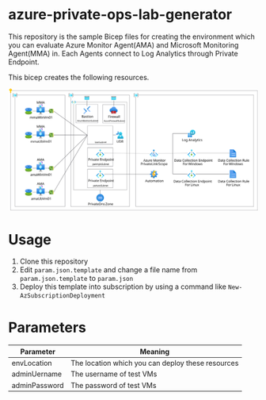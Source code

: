 # azure-private-ops-lab-generator

This repository is the sample Bicep files for creating the environment which you can evaluate Azure Monitor Agent(AMA) and Microsoft Monitoring Agent(MMA) in. Each Agents connect to Log Analytics through Private Endpoint.

This bicep creates the following resources.

![](./docs/diag.svg)

# Usage
1. Clone this repository
1. Edit `param.json.template` and change a file name from `param.json.template` to `param.json`
1. Deploy this template into subscription by using a command like `New-AzSubscriptionDeployment`

# Parameters

|Parameter|Meaning|
|---|---|
|envLocation| The location which you can deploy these resources|
|adminUername| The username of test VMs|
|adminPassword| The password of test VMs|